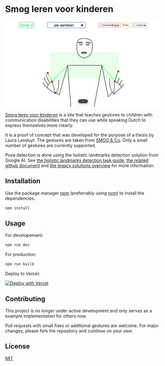# Smog leren voor kinderen

![Preview of site](./docs/screenshot.png)

[Smog leren voor kinderen](https://smog-leren-voor-kinderen.vercel.app/) is a site that teaches gestures to children with communication disabilities that they can use while speaking Dutch to express themselves more clearly.

It is a proof of concept that was developed for the purpose of a thesis by Laura Landuyt. The gestures are taken from [SMOG & Co](https://smog.vlaanderen/). Only a small number of gestures are currently supported.

Pose detection is done using the holistic landmarks detection solution from Google AI. See
[the holistic landmarks detection task guide](https://ai.google.dev/edge/mediapipe/solutions/vision/holistic_landmarker), [the related github document](https://github.com/google-ai-edge/mediapipe/blob/master/docs/solutions/holistic.md) and [the legacy solutions overview](https://ai.google.dev/edge/mediapipe/solutions/guide#legacy) for more information.

## Installation

Use the package manager [npm](https://docs.npmjs.com/) (preferrably using [nvm](https://github.com/nvm-sh/nvm)) to install the dependencies.

```bash
npm install
```

## Usage

For developement:

```bash
npm run dev
```

For production:

```bash
npm run build
```

Deploy to Vercel:

[![Deploy with Vercel](https://vercel.com/button)](https://vercel.com/new/clone?repository-url=https%3A%2F%2Fgithub.com%2Fbraekevelt%2Fsmog-leren-voor-kinderen)

## Contributing

This project is no longer under active development and only serves as a example implementation for others now.

Pull requests with small fixes or additional gestures are welcome. For major changes, please fork the repository and continue on your own.

## License

[MIT](https://choosealicense.com/licenses/mit/)
